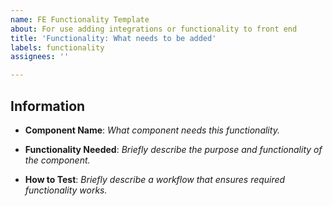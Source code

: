 ```yaml
---
name: FE Functionality Template
about: For use adding integrations or functionality to front end
title: 'Functionality: What needs to be added'
labels: functionality
assignees: ''

---
```


## Information

- **Component Name**: 
_What component needs this functionality._

- **Functionality Needed**: 
_Briefly describe the purpose and functionality of the component._

- **How to Test**: 
_Briefly describe a workflow that ensures required functionality works._

